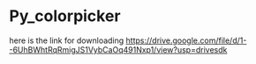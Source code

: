 # Py_colorpicker
here is the link for downloading 
https://drive.google.com/file/d/1--6UhBWhtRqRmigJS1VybCaOq491Nxp1/view?usp=drivesdk
